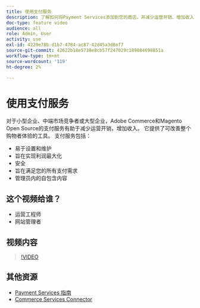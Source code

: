 ```yaml
---
title: 使用支付服务
description: 了解如何将Payment Services添加到您的商店，并减少运营开销、增加收入和改善整个购物者体验。
doc-type: feature video
audience: all
role: Admin, User
activity: use
exl-id: 4229e78b-d1b7-4784-ac87-42d45a3d8ef7
source-git-commit: 42622b18e5738e8cb57f247029c189884698851a
workflow-type: tm+mt
source-wordcount: '119'
ht-degree: 2%

---
```


# 使用支付服务

对于小型企业、中端市场竞争者或大型企业，Adobe Commerce和Magento Open Source的支付服务有助于减少运营开销，增加收入。 它提供了可改善整个购物者体验的工具。 支付服务包括：

- 易于设置和维护
- 旨在实现利润最大化
- 安全
- 旨在满足您的所有支付需求
- 管理员内的自包含内容

## 这个视频给谁？

- 运营工程师
- 网站管理者

## 视频内容

>[!VIDEO](https://video.tv.adobe.com/v/343990?quality=12&learn=on)

## 其他资源

- [Payment Services 指南](https://experienceleague.adobe.com/docs/commerce-merchant-services/payment-services/guide-overview.html)
- [Commerce Services Connector](https://experienceleague.adobe.com/docs/commerce-merchant-services/user-guides/integration-services/saas.html)
